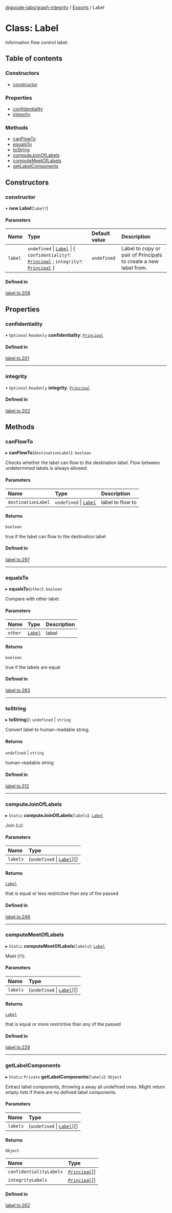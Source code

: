 [@google-labs/graph-integrity](../README.md) / [Exports](../modules.md) / Label

# Class: Label

Information flow control label.

## Table of contents

### Constructors

- [constructor](Label.md#constructor)

### Properties

- [confidentiality](Label.md#confidentiality)
- [integrity](Label.md#integrity)

### Methods

- [canFlowTo](Label.md#canflowto)
- [equalsTo](Label.md#equalsto)
- [toString](Label.md#tostring)
- [computeJoinOfLabels](Label.md#computejoinoflabels)
- [computeMeetOfLabels](Label.md#computemeetoflabels)
- [getLabelComponents](Label.md#getlabelcomponents)

## Constructors

### constructor

• **new Label**(`label?`)

#### Parameters

| Name | Type | Default value | Description |
| :------ | :------ | :------ | :------ |
| `label` | `undefined` \| [`Label`](Label.md) \| { `confidentiality?`: [`Principal`](Principal.md) ; `integrity?`: [`Principal`](Principal.md)  } | `undefined` | Label to copy or pair of Principals to create a new label from. |

#### Defined in

[label.ts:208](https://github.com/Chizobaonorh/labs-prototypes/blob/220f97e/seeds/graph-integrity/src/label.ts#L208)

## Properties

### confidentiality

• `Optional` `Readonly` **confidentiality**: [`Principal`](Principal.md)

#### Defined in

[label.ts:201](https://github.com/Chizobaonorh/labs-prototypes/blob/220f97e/seeds/graph-integrity/src/label.ts#L201)

___

### integrity

• `Optional` `Readonly` **integrity**: [`Principal`](Principal.md)

#### Defined in

[label.ts:202](https://github.com/Chizobaonorh/labs-prototypes/blob/220f97e/seeds/graph-integrity/src/label.ts#L202)

## Methods

### canFlowTo

▸ **canFlowTo**(`destinationLabel`): `boolean`

Checks whether the label can flow to the destination label.
Flow between undetermined labels is always allowed.

#### Parameters

| Name | Type | Description |
| :------ | :------ | :------ |
| `destinationLabel` | `undefined` \| [`Label`](Label.md) | label to flow to |

#### Returns

`boolean`

true if the label can flow to the destination label

#### Defined in

[label.ts:297](https://github.com/Chizobaonorh/labs-prototypes/blob/220f97e/seeds/graph-integrity/src/label.ts#L297)

___

### equalsTo

▸ **equalsTo**(`other`): `boolean`

Compare with other label.

#### Parameters

| Name | Type | Description |
| :------ | :------ | :------ |
| `other` | [`Label`](Label.md) | label |

#### Returns

`boolean`

true if the labels are equal

#### Defined in

[label.ts:283](https://github.com/Chizobaonorh/labs-prototypes/blob/220f97e/seeds/graph-integrity/src/label.ts#L283)

___

### toString

▸ **toString**(): `undefined` \| `string`

Convert label to human-readable string.

#### Returns

`undefined` \| `string`

human-readable string

#### Defined in

[label.ts:312](https://github.com/Chizobaonorh/labs-prototypes/blob/220f97e/seeds/graph-integrity/src/label.ts#L312)

___

### computeJoinOfLabels

▸ `Static` **computeJoinOfLabels**(`labels`): [`Label`](Label.md)

Join (⊔):

#### Parameters

| Name | Type |
| :------ | :------ |
| `labels` | (`undefined` \| [`Label`](Label.md))[] |

#### Returns

[`Label`](Label.md)

that is equal or less restrictive than any of
the passed

#### Defined in

[label.ts:248](https://github.com/Chizobaonorh/labs-prototypes/blob/220f97e/seeds/graph-integrity/src/label.ts#L248)

___

### computeMeetOfLabels

▸ `Static` **computeMeetOfLabels**(`labels`): [`Label`](Label.md)

Meet (⊓):

#### Parameters

| Name | Type |
| :------ | :------ |
| `labels` | (`undefined` \| [`Label`](Label.md))[] |

#### Returns

[`Label`](Label.md)

that is equal or more restrictive than any of
the passed

#### Defined in

[label.ts:229](https://github.com/Chizobaonorh/labs-prototypes/blob/220f97e/seeds/graph-integrity/src/label.ts#L229)

___

### getLabelComponents

▸ `Static` `Private` **getLabelComponents**(`labels`): `Object`

Extract label components, throwing a away all undefined ones.
Might return empty lists if there are no defined label components.

#### Parameters

| Name | Type |
| :------ | :------ |
| `labels` | (`undefined` \| [`Label`](Label.md))[] |

#### Returns

`Object`

| Name | Type |
| :------ | :------ |
| `confidentialityLabels` | [`Principal`](Principal.md)[] |
| `integrityLabels` | [`Principal`](Principal.md)[] |

#### Defined in

[label.ts:262](https://github.com/Chizobaonorh/labs-prototypes/blob/220f97e/seeds/graph-integrity/src/label.ts#L262)
